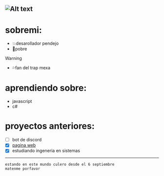 ![Alt text](https://spotify-recently-played-readme.vercel.app/api?user=bo8na329r3m7830iyum4pulzl&count={5})
---

# sobremi:

- 💥desarollador pendejo
- 🔷pobre
> [!WARNING]
> - 💦fan del trap mexa
 
# aprendiendo sobre: 
- javascript
- c#

# proyectos anteriores:

- [ ] bot de discord
- [x] [pagina web](https://saraowo.github.io/)
- [x] estudiando ingeneria en sistemas

---

```
estando en este mundo culero desde el 6 septiembre
matenme porfavor
```
